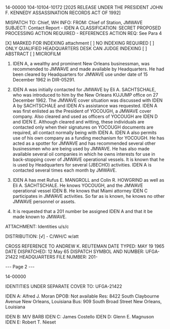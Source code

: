 14-00000
104-10104-10172 [2025 RELEASE UNDER THE PRESIDENT JOHN F. KENNEDY ASSASSINATION RECORDS ACT OF 1992]

MISPATCH
TO: Chief, WH
INFO:
FROM: Chief of Station, JMWAVE
SUBJECT: Contact Report - IDEN A
CLASSIFICATION: SECRET
PROPOSED PROCESSING
ACTION REQUIRED - REFERENCES
ACTION REQ: See Para 4

[X] MARKED FOR INDEXING attachment
[ ] NO INDEXING REQUIRED
[ ] ONLY QUALIFIED
HEADQUARTERS DESK
CAN JUDGE INDEXING
[ ] ABSTRACT
[ ] MICROFILM

1.  IDEN A, a wealthy and prominent New Orleans businessman, was recommended to JMWAVE and made available by Headquarters. He had been cleared by Headquarters for JMWAVE use under date of 15 December 1962 in DIR-05291.

2.  IDEN A was initially contacted for JMWAVE by Eli A. SACHTSCHALE, who was introduced to him by the New Orleans KUJUMP office on 27 December 1962. The JMWAVE cover situation was discussed with IDEN A by SACHTSCHALE and IDEN A's assistance was requested. IDEN A was first enlisted as the President of YOCOUGH, a JMWAVE cover company. Also cleared and used as officers of YOCOUGH are IDEN D and IDEN E. Although cleared and witting, these individuals are contacted only when their signatures on YOCOUGH documents are required, all contact normally being with IDEN A. IDEN A also permits use of his own company as a funding mechanism for YOCOUGH. He has acted as a spotter for JMWAVE and has recommended several other businessmen who are being used by JMWAVE. He has also made available several oil companies in which he owns interests for use in back-stopping cover of JMWAVE operational vessels. It is known that he is used by Headquarters for several (JBECHO) activities. IDEN A is contacted several times each month by JMWAVE.

3.  IDEN A has met Rufus E. MANGROLL and Colin R. HOWGRIND as well as Eli A. SACHTSCHALE. He knows YOCOUGH, and the JMWAVE operational vessel IDEN B. He knows that Miami attorney IDEN C participates in JMWAVE activities. So far as is known, he knows no other JMWAVE personnel or assets.

4.  It is requested that a 201 number be assigned IDEN A and that it be made known to JMWAVE.

ATTACHMENT:
Identities u/s/c

DISTRIBUTION:
[√] - C/WH/C w/att

CROSS REFERENCE TO
ANDREW K. REUTEMAN
DATE TYPED: MAY 19 1965
DATE DISPATCHED: 12 May 65
DISPATCH SYMBOL AND NUMBER: UFGA-21422
HEADQUARTERS FILE NUMBER: 201-

--- Page 2 ---

14-00000

IDENTITIES
UNDER SEPARATE COVER
TO: UFGA-21422

IDEN A: Alfred J. Moran
DPOB: Not available
Res: 8422 South Claybourne Avenue
New Orleans, Louisiana
Bus: 909 South Broad Street
New Orleans, Louisiana

IDEN B: M/V BARB
IDEN C: James Costello
IDEN D: Glenn E. Magnuson
IDEN E: Robert T. Nieset
